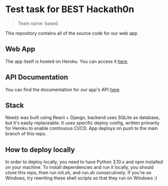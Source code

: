 # Test task for BEST Hackath0n
> Team name: based

This repository contains all of the source code for our web app.

## Web App
The app itself is hosted on Heroku. You can access it [here](https://based-app.pp.ua/).

## API Documentation
You can find the documentation for our app's API [here](https://www.based-app.pp.ua/api/docs/).

## Stack
Needz was built using React + Django, backend uses SQLite as database, but it's easily replaceable. It uses specific deploy config, written primarily for Heroku to enable continuous CI/CD. App deploys on push to the main branch of this repo.

## How to deploy locally
In order to deploy locally, you need to have Python 3.10.x and npm installed on your machine. To install dependencies and run it locally, you should clone this repo, then run init.sh, and run.sh consecutively. If you're on Windows, try rewriting these shell scripts so that they run on Windows :)